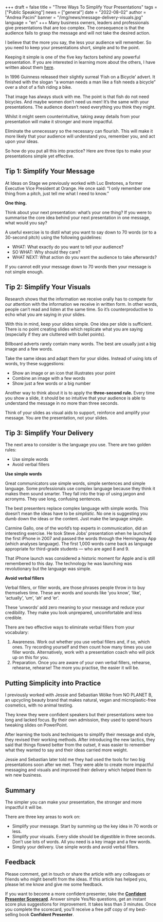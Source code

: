 +++
draft = false
title = "Three Ways To Simplify Your Presentations"
tags = ["Public Speaking"]
news = ["general"]
date = "2022-08-02"
author = "Andrea Pacini"
banner = "/img/news/message-delivery-visuals.jpg"
language = "en"
+++
Many business owners, leaders and professionals give presentations that are too complex. The consequence is that the audience fails to grasp the message and will not take the desired action.

I believe that the more you say, the less your audience will remember. So you need to keep your presentations short, simple and to the point.

Keeping it simple is one of the five key factors behind any powerful presentation. If you are interested in learning more about the others, I have written about them [here](https://www.ideasonstage.com/news/2022/07/26/2022-07-26-the-five-key-principles-for-powerful-presentations/).

In 1996 Guinness released their slightly surreal ‘Fish on a Bicycle’ advert. It finished with the slogan “a woman needs a man like a fish needs a bicycle” over a shot of a fish riding a bike.

That image has always stuck with me. The point is that fish do not need bicycles. And maybe women don’t need us men! It’s the same with your presentations. The audience doesn’t need everything you think they might.

Whilst it might seem counterintuitive, taking away details from your presentation will make it stronger and more impactful. 

Eliminate the unnecessary so the necessary can flourish. This will make it more likely that your audience will understand you, remember you, and act upon your ideas.

So how do you put all this into practice? Here are three tips to make your presentations simple yet effective.

## Tip 1: Simplify Your Message

At Ideas on Stage we previously worked with Luc Bretones, a former Executive Vice President at Orange. He once said: “I only remember one thing from a pitch, just tell me what I need to know.” 

**One thing.**

Think about your next presentation: what’s your one thing? If you were to summarise the core idea behind your next presentation in one message, what would you say? 

A useful exercise is to distil what you want to say down to 70 words (or to a 30-second pitch) using the following guidelines:

* WHAT: What exactly do you want to tell your audience?
* SO WHAT: Why should they care? 
* WHAT NEXT: What action do you want the audience to take afterwards?

If you cannot edit your message down to 70 words then your message is not simple enough.

## Tip 2: Simplify Your Visuals

Research shows that the information we receive orally has to compete for our attention with the information we receive in written form. In other words, people can’t read and listen at the same time. So it’s counterproductive to echo what you are saying in your slides. 

With this in mind, keep your slides simple. One idea per slide is sufficient. There is no point creating slides which replicate what you are saying (especially if they are cluttered with bullet points).

Billboard adverts rarely contain many words. The best are usually just a big image and a few words. 

Take the same ideas and adapt them for your slides. Instead of using lots of words, try these suggestions:

* Show an image or an icon that illustrates your point
* Combine an image with a few words
* Show just a few words or a big number 

Another way to think about it is to apply the **three-second rule.** Every time you show a slide, it should be so intuitive that your audience is able to understand the message in no more than three seconds. 

Think of your slides as visual aids to support, reinforce and amplify your message. You are the presentation, not your slides. 

## Tip 3: Simplify Your Delivery

The next area to consider is the language you use. There are two golden rules:

* Use simple words 
* Avoid verbal fillers 

**Use simple words**

Great communicators use simple words, simple sentences and simple language.
Some professionals use complex language because they think it makes them sound smarter. They fall into the trap of using jargon and acronyms. They use long, confusing sentences.

The best presenters replace complex language with simple words. This doesn’t mean the ideas have to be *simplistic*. No one is suggesting you dumb down the ideas or the content. Just make the language *simple*.

Carmine Gallo, one of the world’s top experts in communication, did an interesting exercise. He took Steve Jobs’ presentation when he launched the first iPhone in 2007 and passed the words through the Hemingway App (which analyses language). The first 1,000 words came back as language appropriate for third-grade students — who are aged 8 and 9.

That iPhone launch was considered a historic moment for Apple and is still remembered to this day. The technology he was launching was revolutionary but the language was simple.

**Avoid verbal fillers**

Verbal fillers, or filler words, are those phrases people throw in to buy themselves time. These are words and sounds like ‘you know’, ‘like’, ‘actually’, ‘um’, ‘ah’ and ‘er’.

These ‘unwords’ add zero meaning to your message and reduce your credibility. They make you look unprepared, uncomfortable and less credible. 

There are two effective ways to eliminate verbal fillers from your vocabulary:

1. Awareness. Work out whether you use verbal fillers and, if so, which ones. Try recording yourself and then count how many times you use filler words. Alternatively, work with a presentation coach who will pick up on this for you.
2. Preparation. Once you are aware of your own verbal fillers, rehearse, rehearse, rehearse! The more you practise, the easier it will be. 

## Putting Simplicity into Practice

I previously worked with Jessie and Sebastian Wölke from NO PLANET B, an upcycling beauty brand that makes natural, vegan and microplastic-free cosmetics, with no animal testing. 

They knew they were confident speakers but their presentations were too long and lacked focus. By their own admission, they used to spend hours tweaking slides on PowerPoint.

After learning the tools and techniques to simplify their message and style, they revised their working methods. After introducing the new tactics, they said that things flowed better from the outset, it was easier to remember what they wanted to say and their ideas carried more weight.

Jessie and Sebastian later told me they had used the tools for two big presentations soon after we met. They were able to create more impactful messaging and visuals and improved their delivery which helped them to win new business.

## Summary

The simpler you can make your presentation, the stronger and more impactful it will be.

There are three key areas to work on:

* Simplify your message. Start by summing up the key idea in 70 words or less.
* Simplify your visuals. Every slide should be digestible in three seconds. Don’t use lots of words. All you need is a key image and a few words.
* Simply your delivery. Use simple words and avoid verbal fillers.

## Feedback

Please comment, get in touch or share the article with any colleagues or friends who might benefit from the ideas. If this article has helped you, please let me know and give me some feedback.

If you want to become a more confident presenter, take the **[Confident Presenter Scorecard](https://presentationscorecard.scoreapp.com/)**. Answer simple Yes/No questions, get an instant score plus suggestions for improvement. It takes less than 3 minutes. Once you complete the scorecard, you’ll receive a free pdf copy of my best-selling book **Confident Presenter**.